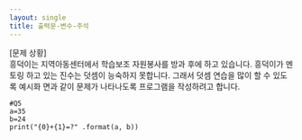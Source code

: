 ```yaml
---
layout: single
title: 출력문-변수-주석
---
```


[문제 상황]  
흥덕이는 지역아동센터에서 학습보조 자원봉사를 방과 후에 하고 있습니다. 흥덕이가 멘토링 하고 있는 진수는 덧셈이 능숙하지 못합니다. 그래서 덧셈 연습을 많이 할 수 있도록 예시화 면과 같이 문제가 나타나도록 프로그램을 작성하려고 합니다. 


~~~
#Q5
a=35
b=24
print("{0}+{1}=?" .format(a, b))
~~~
